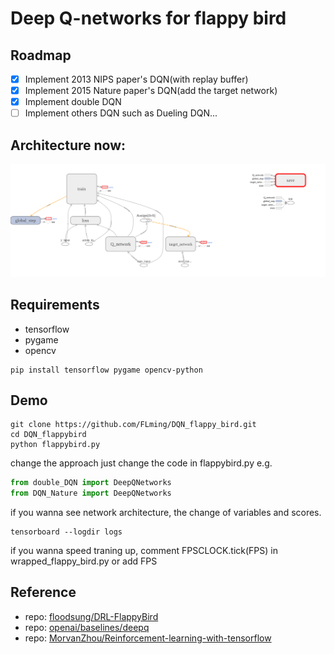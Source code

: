 # Deep Q-networks for flappy bird
## Roadmap
- [x] Implement 2013 NIPS paper's DQN(with replay buffer)
- [x] Implement 2015 Nature paper's DQN(add the target network)
- [x] Implement double DQN
- [ ] Implement others DQN such as Dueling DQN...
## Architecture now: 
![architecture](assets/architecture.png)
## Requirements
- tensorflow
- pygame
- opencv
``` shell
pip install tensorflow pygame opencv-python
```
## Demo
``` shell
git clone https://github.com/FLming/DQN_flappy_bird.git
cd DQN_flappybird
python flappybird.py
```
change the approach just change the code in flappybird.py e.g.
``` python
from double_DQN import DeepQNetworks 
from DQN_Nature import DeepQNetworks
```
if you wanna see network architecture, the change of variables and scores.
``` shell
tensorboard --logdir logs
```
if you wanna speed traning up, comment FPSCLOCK.tick(FPS) in wrapped_flappy_bird.py or add FPS
## Reference
- repo: [floodsung/DRL-FlappyBird](https://github.com/floodsung/DRL-FlappyBird)
- repo: [openai/baselines/deepq](https://github.com/openai/baselines/tree/master/baselines/deepq)
- repo: [MorvanZhou/Reinforcement-learning-with-tensorflow](https://github.com/MorvanZhou/Reinforcement-learning-with-tensorflow)
